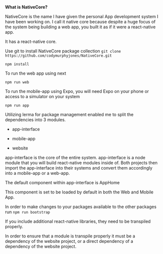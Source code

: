 **What is NativeCore?**

NativeCore is the name I have given the personal App development system I have been working on.  I call it native core because despite a huge focus of the system being building a web app, you built it as if it were a react-native app.

It has a react-native core.



Use git to install NativeCore package collection
`git clone https://github.com/codymurphyjones/NativeCore.git`


`npm install`



To run the web app using next

`npm run web`



To run the mobile-app using Expo, you will need Expo on your phone or access to a simulator on your system

`npm run app`


Utilizing lerma for package management enabled me to split the dependencies into 3 modules.



- app-interface

- mobile-app

- website



app-interface is the core of the entire system.  app-interface is a node module that you will build react-native modules inside of.  Both projects then import the app-interface into their systems and convert them accordingly into a mobile-app or a web-app.

The default component within app-interface is AppHome

This component is set to be loaded by default in both the Web and Mobile App. 



In order to make changes to your packages available to the other packages run
`npm run bootstrap`



If you include additional react-native libraries, they need to be transpiled properly.

In order to ensure that a module is transpile properly it must be a dependency of the website project, or a direct dependency of a dependency of the website project.


